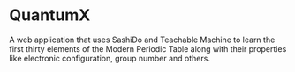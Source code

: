 # QuantumX

A web application that uses SashiDo and Teachable Machine to learn the first thirty elements of the Modern Periodic Table along with their properties like electronic configuration, group number and others.
